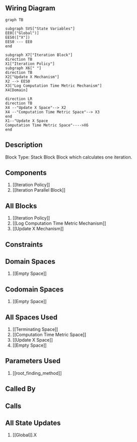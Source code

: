 ## Wiring Diagram

```mermaid
graph TB

subgraph SVS["State Variables"]
EE0[("Global")]
EES0(["X"])
EES0 --- EE0
end

subgraph X7["Iteration Block"]
direction TB
X1["Iteration Policy"]
subgraph X6[" "]
direction TB
X2["Update X Mechanism"]
X2 --> EES0
X3["Log Computation Time Metric Mechanism"]
X4[Domain]

direction LR
direction TB
X4 --"Update X Space"--> X2
X4 --"Computation Time Metric Space"--> X3
end
X1--"Update X Space
Computation Time Metric Space"---->X6
end
```

## Description

Block Type: Stack Block
Block which calculates one iteration.
## Components
1. [[Iteration Policy]]
2. [[Iteration Parallel Block]]

## All Blocks
1. [[Iteration Policy]]
2. [[Log Computation Time Metric Mechanism]]
3. [[Update X Mechanism]]

## Constraints

## Domain Spaces
1. [[Empty Space]]

## Codomain Spaces
1. [[Empty Space]]

## All Spaces Used
1. [[Terminating Space]]
2. [[Computation Time Metric Space]]
3. [[Update X Space]]
4. [[Empty Space]]

## Parameters Used
1. [[root_finding_method]]

## Called By

## Calls

## All State Updates
1. [[Global]].X

